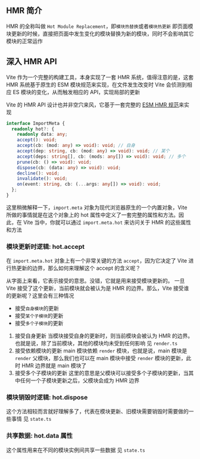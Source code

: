 ## HMR 简介

HMR 的全称叫做 `Hot Module Replacement`，即`模块热替换`或者`模块热更新`
即页面模块更新的时候，直接把页面中发生变化的模块替换为新的模块，同时不会影响其它模块的正常运作

## 深入 HMR API

Vite 作为一个完整的构建工具，本身实现了一套 HMR 系统，值得注意的是，这套 HMR 系统基于原生的 ESM 模块规范来实现，在文件发生改变时 Vite 会侦测到相应 ES 模块的变化，从而触发相应的 API，实现局部的更新

Vite 的 HMR API 设计也并非空穴来风，它基于一套完整的 [ESM HMR 规范](https://github.com/FredKSchott/esm-hmr)来实现

```ts
interface ImportMeta {
  readonly hot?: {
    readonly data: any;
    accept(): void;
    accept(cb: (mod: any) => void): void; // 自身
    accept(dep: string, cb: (mod: any) => void): void; // 某个
    accept(deps: string[], cb: (mods: any[]) => void): void; // 多个
    prune(cb: () => void): void;
    dispose(cb: (data: any) => void): void;
    decline(): void;
    invalidate(): void;
    on(event: string, cb: (...args: any[]) => void): void;
  };
}
```

这里稍微解释一下，`import.meta` 对象为现代浏览器原生的一个内置对象，Vite 所做的事情就是在这个对象上的 hot 属性中定义了一套完整的属性和方法。因此，在 Vite 当中，你就可以通过 `import.meta.hot` 来访问关于 HMR 的这些属性和方法

### 模块更新时逻辑: hot.accept

在 `import.meta.hot` 对象上有一个非常关键的方法 `accept`，因为它决定了 Vite 进行热更新的边界，那么如何来理解这个 accept 的含义呢？

从字面上来看，它表示接受的意思。没错，它就是用来接受模块更新的。 一旦 Vite 接受了这个更新，当前模块就会被认为是 HMR 的边界。那么，Vite 接受谁的更新呢？这里会有三种情况

- 接受`自身模块`的更新
- 接受`某个子模块`的更新
- 接受`多个子模块`的更新

1. 接受自身更新
   当模块接受自身的更新时，则当前模块会被认为 HMR 的边界。也就是说，除了当前模块，其他的模块均未受到任何影响
   见 `render.ts`
2. 接受依赖模块的更新
   main 模块依赖 `render` 模块，也就是说，main 模块是 `render` 父模块，那么我们也可以在 main 模块中接受 `render` 模块的更新，此时 HMR 边界就是 main 模块了
3. 接受多个子模块的更新
   这里的意思是父模块可以接受多个子模块的更新，当其中任何一个子模块更新之后，父模块会成为 HMR 边界

### 模块销毁时逻辑: hot.dispose

这个方法相较而言就好理解多了，代表在模块更新、旧模块需要销毁时需要做的一些事情
见 `state.ts`

### 共享数据: hot.data 属性

这个属性用来在不同的模块实例间共享一些数据
见 `state.ts`
